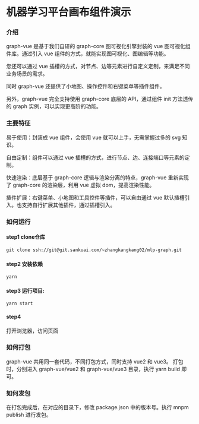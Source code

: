 # 机器学习平台画布组件演示
### 介绍
graph-vue 是基于我们自研的 graph-core 图可视化引擎封装的 vue 图可视化组件库。通过引入 vue 组件的方式，就能实现图可视化、图编辑等功能。

您还可以通过 vue 插槽的方式，对节点、边等元素进行自定义定制，来满足不同业务场景的需求。

同时 graph-vue 还提供了小地图、操作控件和右键菜单等插件组件。

另外，graph-vue 完全支持使用 graph-core 底层的 API，通过组件 init 方法透传的 graph 实例，可以实现更高阶的功能。

### 主要特征
易于使用：封装成 vue 组件，会使用 vue 就可以上手，无需掌握过多的 svg 知识。

自由定制：组件可以通过 vue 插槽的方式，进行节点、边、连接端口等元素的定制。

快速渲染：底层基于 graph-core 逻辑与渲染分离的特点，graph-vue 重新实现了 graph-core 的渲染层，利用 vue 虚拟 dom，提高渲染性能。

插件扩展：右键菜单、小地图和工具控件等插件，可以自由通过 vue 默认插槽引入。也支持自行扩展其他插件，通过插槽引入。

### 如何运行
#### step1  clone仓库
```
git clone ssh://git@git.sankuai.com/~zhangkangkang02/mlp-graph.git
```

#### step2 安装依赖
```
yarn
```

#### step3 运行项目:
```
yarn start
```

#### step4  
打开浏览器，访问页面

### 如何打包
graph-vue 共用同一套代码，不同打包方式，同时支持 vue2 和 vue3。
打包时，分别进入 graph-vue/vue2 和 graph-vue/vue3 目录，执行 yarn build 即可。

### 如何发包
在打包完成后，在对应的目录下，修改 package.json 中的版本号。执行 mnpm publish 进行发包。